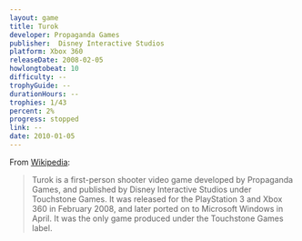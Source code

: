 ```yaml
---
layout: game
title: Turok
developer: Propaganda Games
publisher: 	Disney Interactive Studios
platform: Xbox 360
releaseDate: 2008-02-05
howlongtobeat: 10
difficulty: --
trophyGuide: --
durationHours: --
trophies: 1/43
percent: 2%
progress: stopped
link: --
date: 2010-01-05
---
```


From [Wikipedia](https://en.wikipedia.org/wiki/Turok_(video_game)):

> Turok is a first-person shooter video game developed by Propaganda Games, and published by Disney Interactive Studios under Touchstone Games. It was released for the PlayStation 3 and Xbox 360 in February 2008, and later ported on to Microsoft Windows in April. It was the only game produced under the Touchstone Games label.
